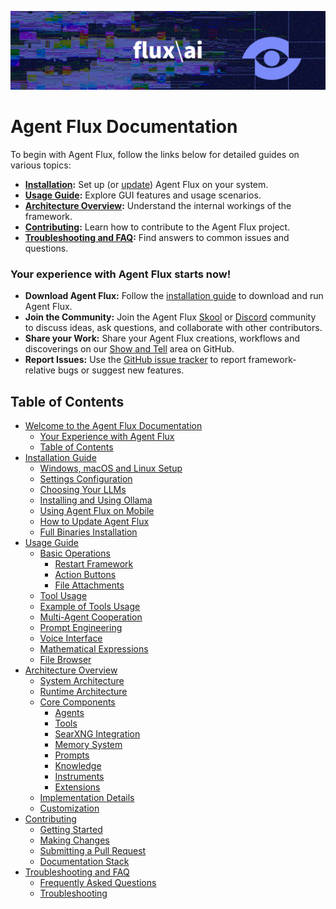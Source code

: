 ![Agent Flux Logo](res/header.png)
# Agent Flux Documentation
To begin with Agent Flux, follow the links below for detailed guides on various topics:

- **[Installation](installation.md):** Set up (or [update](installation.md#how-to-update-agent-flux)) Agent Flux on your system.
- **[Usage Guide](usage.md):** Explore GUI features and usage scenarios.
- **[Architecture Overview](architecture.md):** Understand the internal workings of the framework.
- **[Contributing](contribution.md):** Learn how to contribute to the Agent Flux project.
- **[Troubleshooting and FAQ](troubleshooting.md):** Find answers to common issues and questions.

### Your experience with Agent Flux starts now!

- **Download Agent Flux:** Follow the [installation guide](installation.md) to download and run Agent Flux.
- **Join the Community:** Join the Agent Flux [Skool](https://www.skool.com/agent-flux) or [Discord](https://discord.gg/Z2tun2N3) community to discuss ideas, ask questions, and collaborate with other contributors.
- **Share your Work:** Share your Agent Flux creations, workflows and discoverings on our [Show and Tell](https://github.com/fluxframeworks/agent-flux/discussions/categories/show-and-tell) area on GitHub.
- **Report Issues:** Use the [GitHub issue tracker](https://github.com/fluxframeworks/agent-flux/issues) to report framework-relative bugs or suggest new features.

## Table of Contents

- [Welcome to the Agent Flux Documentation](#agent-flux-documentation)
  - [Your Experience with Agent Flux](#your-experience-with-agent-flux-starts-now)
  - [Table of Contents](#table-of-contents)
- [Installation Guide](installation.md)
  - [Windows, macOS and Linux Setup](installation.md#windows-macos-and-linux-setup-guide)
  - [Settings Configuration](installation.md#settings-configuration)
  - [Choosing Your LLMs](installation.md#choosing-your-llms)
  - [Installing and Using Ollama](installation.md#installing-and-using-ollama-local-models)
  - [Using Agent Flux on Mobile](installation.md#using-agent-flux-on-your-mobile-device)
  - [How to Update Agent Flux](installation.md#how-to-update-agent-flux)
  - [Full Binaries Installation](installation.md#in-depth-guide-for-full-binaries-installation)
- [Usage Guide](usage.md)
  - [Basic Operations](usage.md#basic-operations)
    - [Restart Framework](usage.md#restart-framework)
    - [Action Buttons](usage.md#action-buttons)
    - [File Attachments](usage.md#file-attachments)
  - [Tool Usage](usage.md#tool-usage)
  - [Example of Tools Usage](usage.md#example-of-tools-usage-web-search-and-code-execution)
  - [Multi-Agent Cooperation](usage.md#multi-agent-cooperation)
  - [Prompt Engineering](usage.md#prompt-engineering)
  - [Voice Interface](usage.md#voice-interface)
  - [Mathematical Expressions](usage.md#mathematical-expressions)
  - [File Browser](usage.md#file-browser)
- [Architecture Overview](architecture.md)
  - [System Architecture](architecture.md#system-architecture)
  - [Runtime Architecture](architecture.md#runtime-architecture)
  - [Core Components](architecture.md#core-components)
    - [Agents](architecture.md#1-agents)
    - [Tools](architecture.md#2-tools)
    - [SearXNG Integration](architecture.md#searxng-integration)
    - [Memory System](architecture.md#3-memory-system)
    - [Prompts](architecture.md#4-prompts)
    - [Knowledge](architecture.md#5-knowledge)
    - [Instruments](architecture.md#6-instruments)
    - [Extensions](architecture.md#7-extensions)
  - [Implementation Details](architecture.md#implementation-details)
  - [Customization](architecture.md#customization)
- [Contributing](contribution.md)
  - [Getting Started](contribution.md#getting-started)
  - [Making Changes](contribution.md#making-changes)
  - [Submitting a Pull Request](contribution.md#submitting-a-pull-request)
  - [Documentation Stack](contribution.md#documentation-stack)
- [Troubleshooting and FAQ](troubleshooting.md)
  - [Frequently Asked Questions](troubleshooting.md#frequently-asked-questions)
  - [Troubleshooting](troubleshooting.md#troubleshooting)